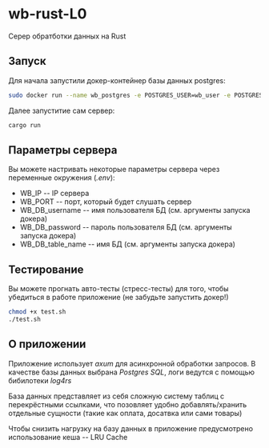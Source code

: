 # wb-rust-L0

Серер обратботки данных на Rust

## Запуск
Для начала запустили докер-контейнер базы данных postgres:
```bash
sudo docker run --name wb_postgres -e POSTGRES_USER=wb_user -e POSTGRES_PASSWORD=insecure -e POSTGRES_DB=wb_db -p 5432:5432 -d postgres
```
Далее запуститие сам сервер:
```bash
cargo run
```

## Параметры сервера
Вы можете настривать некоторые параметры сервера через переменные окружения (*.env*):
* WB_IP -- IP сервера
* WB_PORT -- порт, который будет слушать сервер
* WB_DB_username -- имя пользователя БД (см. аргументы запуска докера)
* WB_DB_password -- пароль пользователя БД (см. аргументы запуска докера)
* WB_DB_table_name -- имя БД (см. аргументы запуска докера)

## Тестирование
Вы можете прогнать авто-тесты (стресс-тесты) для того, чтобы убедиться в работе приложение (не забудьте запустить докер!)
```bash
chmod +x test.sh
./test.sh
```


## О приложении
Приложение использует *axum* для асинхронной обработки запросов. В качестве базы данных выбрана *Postgres SQL*, логи ведутся с помощью бибилотеки *log4rs*

База данных представляет из себя сложную систему таблиц с перекрёстными ссылками, что позовляет удобно добавлять/хранить отдельные сущности (такие как оплата, досатвка или сами товары)

Чтобы снизить нагрузку на базу данных в приложение предусмотрено использование кеша -- LRU Cache
